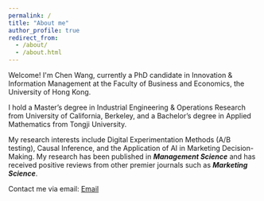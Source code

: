 ```yaml
---
permalink: /
title: "About me"
author_profile: true
redirect_from: 
  - /about/
  - /about.html
---
```


Welcome! I'm Chen Wang, currently a PhD candidate in Innovation & Information Management at the Faculty of Business and Economics, the University of Hong Kong. 

I hold a Master’s degree in Industrial Engineering & Operations Research from University of California, Berkeley, and a Bachelor’s degree in Applied Mathematics from Tongji University.

My research interests include Digital Experimentation Methods (A/B testing), Causal Inference, and the Application of AI in Marketing Decision-Making. My research has been published in ***Management Science*** and has received positive reviews from other premier journals such as ***Marketing Science***.

Contact me via email: [Email](annacwang@connect.hku.hk)
